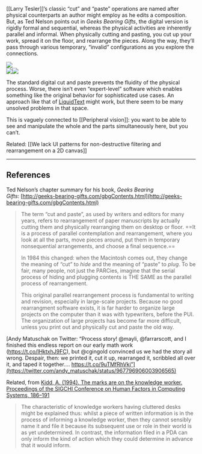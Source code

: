 [[Larry Tesler]]’s classic “cut” and “paste” operations are named after physical counterparts an author might employ as he edits a composition. But, as Ted Nelson points out in _Geeks Bearing Gifts_, the digital version is rigidly formal and sequential, whereas the physical activities are inherently parallel and informal. When physically cutting and pasting, you cut up your work, spread it on the floor, and rearrange the pieces. Along the way, they’ll pass through various temporary, “invalid” configurations as you explore the connections.

![](https://notes.andymatuschak.org/DW5NK8_VQAAtWQT.jpg)  
![](https://notes.andymatuschak.org/DW5NPUeVoAAWPg2.jpg)![](https://notes.andymatuschak.org/DW5NQGnU0AEcz-v.jpg)

The standard digital cut and paste prevents the fluidity of the physical process. Worse, there isn’t even “expert-level” software which enables something like the original behavior for sophisticated use cases. An approach like that of [LiquidText](https://notes.andymatuschak.org/zN9pG99Y6GY8f6YjUTiKi5Z) might work, but there seem to be many unsolved problems in that space.

This is vaguely connected to [[Peripheral vision]]: you want to be able to see and manipulate the whole and the parts simultaneously here, but you can’t.

Related: [[We lack UI patterns for non-destructive filtering and rearrangement on a 2D canvas]]

---

## References

Ted Nelson’s chapter summary for his book, _Geeks Bearing Gifts_: [http://geeks-bearing-gifts.com/gbgContents.html](http://geeks-bearing-gifts.com/gbgContents.html)

> The term “cut and paste”, as used by writers and editors for many years, refers to rearrangement of paper manuscripts by actually cutting them and physically rearranging them on desktop or floor. ==It is a process of parallel contemplation and rearrangement, where you look at all the parts, move pieces around, put them in temporary nonsequential arrangements, and choose a final sequence.==
> 
> In 1984 this changed: when the Macintosh comes out, they change the meaning of “cut” to _hide_ and the meaning of “paste” to _plug_. To be fair, many people, not just the PARCies, imagine that the serial process of hiding and plugging contents is THE SAME as the parallel process of rearrangement.
> 
> This original parallel rearrangement process is fundamental to writing and revision, especially in large-scale projects. Because no good rearrangment software exists, it is far harder to organize large projects on the computer than it was with typewriters, before the PUI. The organization of large projects has become far more difficult, unless you print out and physically cut and paste the old way.

[Andy Matuschak on Twitter: “Process story! @mayli, @farrarscott, and I finished this endless report on our early math work (https://t.co/IHktxhJ9FC), but @cgingold convinced us we had the story all wrong. Despair, then: we printed it, cut it up, rearranged it, scribbled all over it, and taped it together.… https://t.co/9uTMfRhVkj”](https://twitter.com/andy_matuschak/status/967796906003906565)

Related, from [Kidd, A. (1994). The marks are on the knowledge worker. Proceedings of the SIGCHI Conference on Human Factors in Computing Systems, 186–191](https://notes.andymatuschak.org/zUfPA6pkJfgka8HXvQmJZrG)

> The characteristic of knowledge workers having cluttered desks might be explained thus: whilst a piece of written information is in the process of informing a knowledge worker, then they cannot sensibly name it and file it because its subsequent use or role in their world is as yet undetermined. In contrast, the information filed in a PDA can only inform the kind of action which they could determine in advance that it would inform.